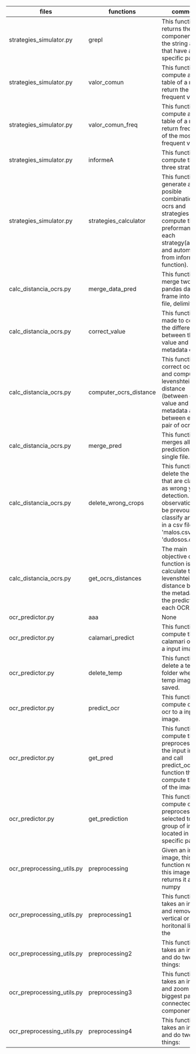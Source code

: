 files|functions|comments
---|---|---
strategies_simulator.py|grepl|This function returns the components of the string array that have a specific pattern.
strategies_simulator.py|valor_comun|This function compute a cross table of a row and return the most frequent value.
strategies_simulator.py|valor_comun_freq|This function compute a cross table of a row and return frequency of the most frequent value.
strategies_simulator.py|informeA|This function compute the three strategies.
strategies_simulator.py|strategies_calculator|This function generate all posible combination of ocrs and strategies and compute the preformance of each strategy(accuracy and automation from informeA function).
calc_distancia_ocrs.py|merge_data_pred|This function merge two pandas data frame into a csv file, delimited by ;.
calc_distancia_ocrs.py|correct_value|This function was made to correct the differences between the ocrs value and metadata column.
calc_distancia_ocrs.py|computer_ocrs_distance|This function correct ocr values and compute the levenshtein distance (between ocr value and metadata and between each pair of ocrs).
calc_distancia_ocrs.py|merge_pred|This function merges all OCR predictions into a single file.
calc_distancia_ocrs.py|delete_wrong_crops|This function delete the rows that are classify as wrong yolo detection. This observation must be prevourly classify and listed in a csv file called 'malos.csv' or 'dudosos.csv'
calc_distancia_ocrs.py|get_ocrs_distances|The main objective of this function is to calculate the levenshtein distance between the metadata and the prediction of each OCR.
ocr_predictor.py|aaa|None
ocr_predictor.py|calamari_predict|This function compute the calamari ocr from a input image.
ocr_predictor.py|delete_temp|This function delete a temp folder where temp images are saved.
ocr_predictor.py|predict_ocr|This function compute different ocr to a input image.
ocr_predictor.py|get_pred|This function compute the preprocessing for the input image and call predict_ocr function that compute the ocr of the image.
ocr_predictor.py|get_prediction|This function compute ocr and preprocessing selected to a group of images, located in a specific path.
ocr_preprocessing_utils.py|preprocessing|Given an input image, this function reads this image and returns it as numpy
ocr_preprocessing_utils.py|preprocessing1|This function takes an image and remove vertical or horitonal lines if the
ocr_preprocessing_utils.py|preprocessing2|This function takes an image and do two things:
ocr_preprocessing_utils.py|preprocessing3|This function takes an image and  zoom in the biggest part with connected components.
ocr_preprocessing_utils.py|preprocessing4|This function takes an image and do two things:
